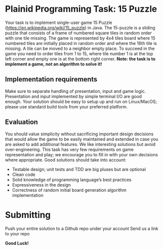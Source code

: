 # Plainid Programming Task: 15 Puzzle

Your task is to implement single-user game 15 Puzzle (https://en.wikipedia.org/wiki/15_puzzle)
in Java. The 15-puzzle is a sliding puzzle that consists of a frame of numbered square tiles in
random order with one tile missing. The game is represented by 4x4 tiles board where 15
numbered tiles are initially placed in random order and where the 16th tile is missing. A tile can
be moved to a neighbor empty place. To succeed in the game you need to order tiles from 1 to
15, where tile number 1 is at the top left corner and empty one is at the bottom right corner.
**Note: the task is to implement a game, not an algorithm to solve it!**

## Implementation requirements
Make sure to separate handling of presentation, input and game logic. Presentation and input
implemented by simple terminal I/O are good enough. Your solution should be easy to setup up
and run on Linux/MacOS; please use standard build tools from your preferred platform.

## Evaluation
You should value simplicity without sacrificing important design decisions that would allow the
game to be easily maintained and extended in case you are asked to add additional features.
We like interesting solutions but avoid over-engineering. This task has very few requirements on
game representation and play; we encourage you to fill in with your own decisions where
appropriate. Good solutions should take into account:
* Testable design; unit tests and TDD are big pluses but are optional
* Clean code
* Solid knowledge of programming language’s best practices
* Expressiveness in the design
* Correctness of random initial board generation algorithm implementation

# Submitting
Push your entire solution to a Github repo under your account
Send us a link to your repo

**Good Luck!**